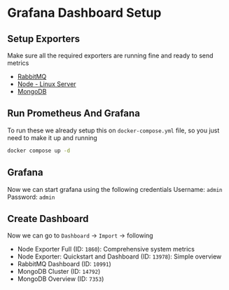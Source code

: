 # Grafana Dashboard Setup

## Setup Exporters
Make sure all the required exporters are running fine and ready to send metrics

* [RabbitMQ](SetupRabbitMqExporter.md)
* [Node - Linux Server](SetupNodeExporter.md)
* [MongoDB](SetupMongoExporter.md)

## Run Prometheus And Grafana
To run these we already setup this on `docker-compose.yml` file, so you just need to make it up and running

```bash
docker compose up -d
```

## Grafana
Now we can start grafana using the following credentials
Username: `admin`
Password: `admin`

## Create Dashboard
Now we can go to `Dashboard` -> `Import` -> following

* Node Exporter Full (ID: `1860`): Comprehensive system metrics
* Node Exporter: Quickstart and Dashboard (ID: `13978`): Simple overview
* RabbitMQ Dashboard (ID: `10991`)
* MongoDB Cluster (ID: `14792`)
* MongoDB Overview (ID: `7353`)



